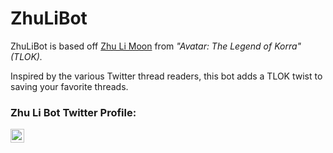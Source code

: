 # ZhuLiBot

ZhuLiBot is based off [Zhu Li Moon](https://avatar.fandom.com/wiki/Zhu_Li_Moon) from *"Avatar: The Legend of Korra" (TLOK).* 

Inspired by the various Twitter thread readers, this bot adds a TLOK twist to saving your favorite threads.

### Zhu Li Bot Twitter Profile:
[<img align="left" alt="iamjonburgess | Twitter" width="22px" src="https://cdn.jsdelivr.net/npm/simple-icons@v3/icons/twitter.svg" />][twitter]



[twitter]: https://twitter.com/ZhuLiBot
